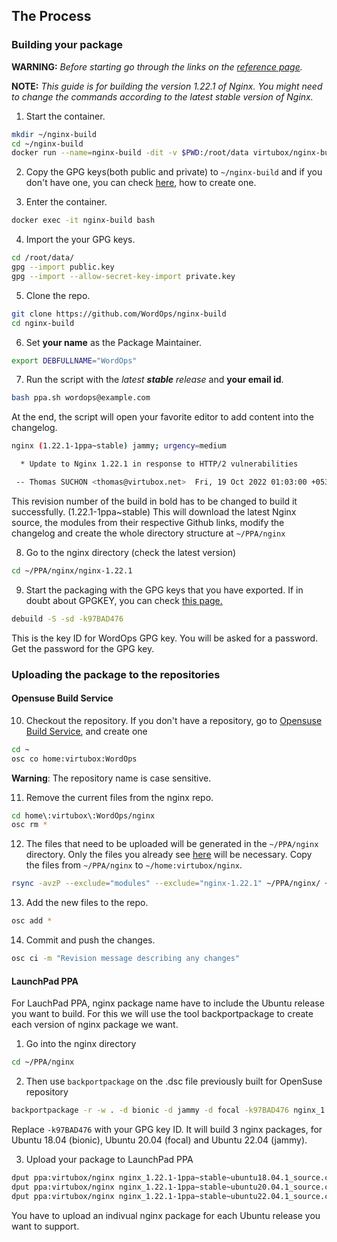 ## The Process

### Building your package

**WARNING:** *Before starting go through the links on the [reference page](https://wordops.github.io/nginx-build/reference/).*

**NOTE:** *This guide is for building the version 1.22.1 of Nginx. You might need to change the commands according to the latest stable version of Nginx.*

1. Start the container.

```bash
mkdir ~/nginx-build
cd ~/nginx-build
docker run --name=nginx-build -dit -v $PWD:/root/data virtubox/nginx-build bash
```

2. Copy the GPG keys(both public and private) to `~/nginx-build` and if you don't have one, you can check [here](https://wordops.github.io/nginx-build/GPG-keys-help/), how to create one.

3. Enter the container.

```bash
docker exec -it nginx-build bash
```

4. Import the your GPG keys.

```bash
cd /root/data/
gpg --import public.key
gpg --import --allow-secret-key-import private.key
```

5. Clone the repo.

```bash
git clone https://github.com/WordOps/nginx-build
cd nginx-build
```

6. Set **your name** as the Package Maintainer.

```bash
export DEBFULLNAME="WordOps"
```

7. Run the script with the _latest **stable** release_ and **your email id**.

```bash
bash ppa.sh wordops@example.com
```

At the end, the script will open your favorite editor to add content into the changelog.

```bash
nginx (1.22.1-1ppa~stable) jammy; urgency=medium

  * Update to Nginx 1.22.1 in response to HTTP/2 vulnerabilities

 -- Thomas SUCHON <thomas@virtubox.net>  Fri, 19 Oct 2022 01:03:00 +0530
```

This revision number of the build in bold has to be changed to build it
successfully.  (1.22.1-1ppa~stable) This will download the latest Nginx source, the modules from their respective
Github links, modify the changelog and create the whole directory structure at `~/PPA/nginx`

8. Go to the nginx directory (check the latest version)

```bash
cd ~/PPA/nginx/nginx-1.22.1
```

9. Start the packaging with the GPG keys that you have exported. If in doubt about GPGKEY, you can check [this page.](https://wordops.github.io/nginx-build/GPG-keys-help/)

```bash
debuild -S -sd -k97BAD476
```

This is the key ID for WordOps GPG key. You will be asked for a password. Get the password for the GPG key.

### Uploading the package to the repositories

#### Opensuse Build Service

10. Checkout the repository. If you don't have a repository, go to [Opensuse Build Service](https://build.opensuse.org), and create one

```bash
cd ~
osc co home:virtubox:WordOps
```

**Warning**: The repository name is case sensitive.

11. Remove the current files from the nginx repo.

```bash
cd home\:virtubox\:WordOps/nginx
osc rm *
```

12. The files that need to be uploaded will be generated in the `~/PPA/nginx`
directory. Only the files you already see [here](https://build.opensuse.org/package/show/home:virtubox:WordOps/nginx)
will be necessary.
Copy the files from `~/PPA/nginx` to `~/home:virtubox/nginx`.

```bash
rsync -avzP --exclude="modules" --exclude="nginx-1.22.1" ~/PPA/nginx/ ~/home:virtubox:WordOps/nginx/
```

13. Add the new files to the repo.

```bash
osc add *
```

14. Commit and push the changes.

```bash
osc ci -m "Revision message describing any changes"
```

#### LaunchPad PPA

For LauchPad PPA, nginx package name have to include the Ubuntu release you want to build. For this we will use the tool backportpackage to create each version of nginx package we want.

1. Go into the nginx directory

```bash
cd ~/PPA/nginx
```

2. Then use `backportpackage` on the .dsc file previously built for OpenSuse repository

```bash
backportpackage -r -w . -d bionic -d jammy -d focal -k97BAD476 nginx_1.22.1-1ppa~stable.dsc
```

Replace `-k97BAD476` with your GPG key ID.
It will build 3 nginx packages, for Ubuntu 18.04 (bionic), Ubuntu 20.04 (focal) and Ubuntu 22.04 (jammy).

3. Upload your package to LaunchPad PPA

```bash
dput ppa:virtubox/nginx nginx_1.22.1-1ppa~stable~ubuntu18.04.1_source.changes
dput ppa:virtubox/nginx nginx_1.22.1-1ppa~stable~ubuntu20.04.1_source.changes
dput ppa:virtubox/nginx nginx_1.22.1-1ppa~stable~ubuntu22.04.1_source.changes
```

You have to upload an indivual nginx package for each Ubuntu release you want to support.
